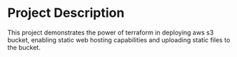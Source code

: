 # Project Description
This project demonstrates the power of terraform in deploying aws s3 bucket, enabling static web hosting capabilities and uploading static files to the bucket.